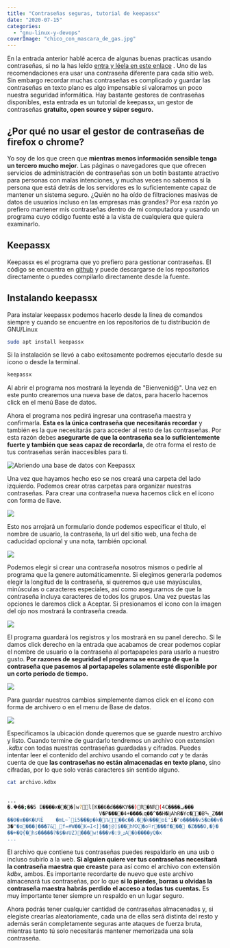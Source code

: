 ```yaml
---
title: "Contraseñas seguras, tutorial de keepassx"
date: "2020-07-15"
categories: 
  - "gnu-linux-y-devops"
coverImage: "chico_con_mascara_de_gas.jpg"
---
```


En la entrada anterior hablé acerca de algunas buenas practicas usando contraseñas, si no la has leído [entra y léela en este enlace](https://coffeebytes.dev/como-crear-una-contrasena-segura/) . Uno de las recomendaciones era usar una contraseña diferente para cada sitio web. Sin embargo recordar muchas contraseñas es complicado y guardar las contraseñas en texto plano es algo impensable si valoramos un poco nuestra seguridad informática. Hay bastante gestores de contraseñas disponibles, esta entrada es un tutorial de keepassx, un gestor de contraseñas **gratuito, open source y súper seguro.**

## ¿Por qué no usar el gestor de contraseñas de firefox o chrome?

Yo soy de los que creen que **mientras menos información sensible tenga un tercero mucho mejor**. Las páginas o navegadores que que ofrecen servicios de administración de contraseñas son un botín bastante atractivo para personas con malas intenciones, y muchas veces no sabemos si la persona que está detrás de los servidores es lo suficientemente capaz de mantener un sistema seguro. ¿Quién no ha oído de filtraciones masivas de datos de usuarios incluso en las empresas más grandes? Por esa razón yo prefiero mantener mis contraseñas dentro de mi computadora y usando un programa cuyo código fuente esté a la vista de cualquiera que quiera examinarlo.

## Keepassx

Keepassx es el programa que yo prefiero para gestionar contraseñas. El código se encuentra en [github](https://github.com/keepassx/keepassx) y puede descargarse de los repositorios directamente o puedes compilarlo directamente desde la fuente.

## Instalando keepassx

Para instalar keepassx podemos hacerlo desde la linea de comandos siempre y cuando se encuentre en los repositorios de tu distribución de GNU/Linux

```bash
sudo apt install keepassx
```

Si la instalación se llevó a cabo exitosamente podremos ejecutarlo desde su icono o desde la terminal.

```bash
keepassx
```

Al abrir el programa nos mostrará la leyenda de "Bienvenid@". Una vez en este punto crearemos una nueva base de datos, para hacerlo hacemos click en el menú Base de datos.

Ahora el programa nos pedirá ingresar una contraseña maestra y confirmarla. **Esta es la única contraseña que necesitarás recordar** y también es la que necesitarás para acceder al resto de las contraseñas. Por esta razón debes **asegurarte de que la contraseña sea lo suficientemente fuerte y también que seas capaz de recordarla**, de otra forma el resto de tus contraseñas serán inaccesibles para ti.

![Abriendo una base de datos con Keepassx](https://coffeebytes.dev/wp-content/uploads/2020/08/Keepass_crear_base_de_datos.gif)

Una vez que hayamos hecho eso se nos creará una carpeta del lado izquierdo. Podemos crear otras carpetas para organizar nuestras contraseñas. Para crear una contraseña nueva hacemos click en el icono con forma de llave.

![](https://coffeebytes.dev/wp-content/uploads/2020/08/Keepass_crear_entrada.gif)

Esto nos arrojará un formulario donde podemos especificar el título, el nombre de usuario, la contraseña, la url del sitio web, una fecha de caducidad opcional y una nota, también opcional.

![](https://coffeebytes.dev/wp-content/uploads/2020/08/keepass_crear_usuario_y_contrasena.gif)

Podemos elegir si crear una contraseña nosotros mismos o pedirle al programa que la genere automáticamennte. Si elegimos generarla podemos elegir la longitud de la contraseña, si queremos que use mayúsculas, minúsculas o caracteres especiales, así como asegurarnos de que la contraseña incluya caracteres de todos los grupos. Una vez puestas las opciones le daremos click a Aceptar. Si presionamos el icono con la imagen del ojo nos mostrará la contraseña creada.

![](https://coffeebytes.dev/wp-content/uploads/2020/08/Keepass_crear_contrasena_pantalla_sin_flash.gif)

El programa guardará los registros y los mostrará en su panel derecho. Si le damos click derecho en la entrada que acabamos de crear podemos copiar el nombre de usuario o la contraseña al portapapeles para usarlo a nuestro gusto. **Por razones de seguridad el programa se encarga de que la contraseña que pasemos al portapapeles solamente esté disponible por un corto periodo de tiempo.**

![](https://coffeebytes.dev/wp-content/uploads/2020/08/Keepass_copiar_contrasena.gif)

Para guardar nuestros cambios simplemente damos click en el ícono con forma de archivero o en el menu de Base de datos.

![](https://coffeebytes.dev/wp-content/uploads/2020/08/Keepass_guardar_base_de_datos_sin_frecuentes.gif)

Especificamos la ubicación donde queremos que se guarde nuestro archivo y listo. Cuando termine de guardarlo tendremos un archivo con extension _.kdbx_ con todas nuestras contraseñas guardadas y cifradas. Puedes intentar leer el contenido del archivo usando el comando _cat_ y te darás cuenta de que **las contraseñas no están almacenadas en texto plano**, sino cifradas, por lo que solo verás caracteres sin sentido alguno.

```bash
cat archivo.kdbx
```

```bash

...
�.�ٞ��;��5 E����x���]w?l[K��6�d���KУ��)R�NR(4C����ݠ���
                              V�P����4+����ׁ˪q��^��H�ǉAhR�Yc��Bߒ_Z���<���C�[��W�]ސ�o�ӎ �*쑜�����i9.�e���}`�9	uܼJ+��v�~RLf����y�8�I(~E}�M��bÄ�h@'2��|#$�8�D%|�;~j:
��0�x��K�UϥÈ	�mL~`i5���p�k�᭾Ԉ��c��.�׏�k���oE'i�"o�����v5�⚂��v�p8"�n��[so�.�gȣև�H��V&�(g.���0���_w:�s�@�
3�"�o���|���7&_f=#W��ۡK=I<]}��j@]$��hMX�oʭr���f�׹��	�Z���O,�}�
��+�Q{�hs�����?�$�ҥUZ)���w!���v�:ݜ9A�ò����уQ�x
...
```

El archivo que contiene tus contraseñas puedes respaldarlo en una usb o incluso subirlo a la web. **Si alguien quiere ver tus contraseñas necesitará la contraseña maestra que creaste** para así como el archivo con extensión _kdbx_, ambos. Es importante recordarte de nuevo que este archivo almacenará tus contraseñas, por lo que **si lo pierdes, borras u olvidas la contraseña maestra habrás perdido el acceso a todas tus cuentas.** Es muy importante tener siempre un respaldo en un lugar seguro.

Ahora podrás tener cualquier cantidad de contraseñas almacenadas y, si elegiste crearlas aleatoriamente, cada una de ellas será distinta del resto y además serán completamente seguras ante ataques de fuerza bruta, mientras tanto tú solo necesitarás mantener memorizada una sola contraseña.
